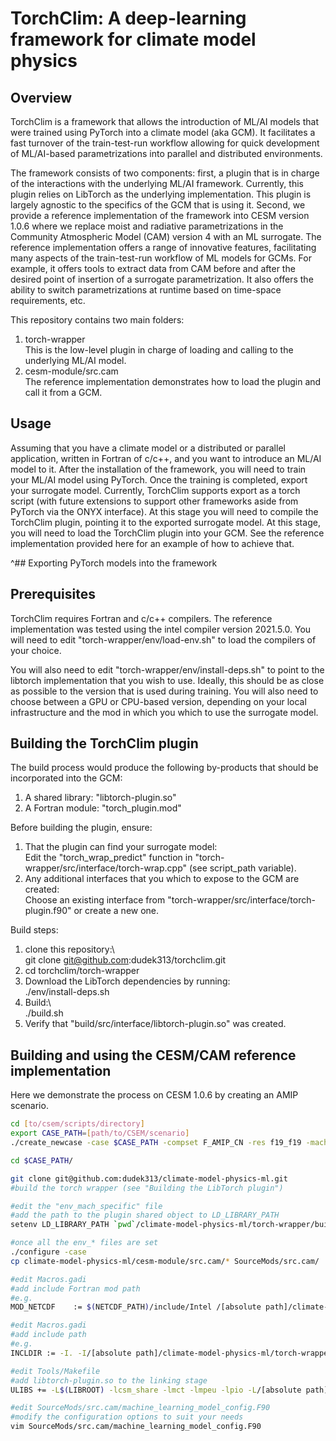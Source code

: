 
# TorchClim: A deep-learning framework for climate model physics

## Overview
TorchClim is a framework that allows the introduction of ML/AI models that were trained using PyTorch into a climate model (aka GCM). It facilitates a fast turnover of the train-test-run workflow allowing for quick development of ML/AI-based parametrizations into parallel and distributed environments.

The framework consists of two components: first, a plugin that is in charge of the interactions with the underlying ML/AI framework. Currently, this plugin relies on LibTorch as the underlying implementation. This plugin is largely agnostic to the specifics of the GCM that is using it. Second, we provide a reference implementation of the framework into CESM version 1.0.6 where we replace moist and radiative parametrizations in the Community Atmospheric Model (CAM) version 4 with an ML surrogate. The reference implementation offers a range of innovative features, facilitating many aspects of the train-test-run workflow of ML models for GCMs. For example, it offers tools to extract data from CAM before and after the desired point of insertion of a surrogate parametrization. It also offers the ability to switch parametrizations at runtime based on time-space requirements, etc. 

This repository contains two main folders:

1. torch-wrapper\
   This is the low-level plugin in charge of loading and calling to the underlying ML/AI model.
2. cesm-module/src.cam\
   The reference implementation demonstrates how to load the plugin and call it from a GCM.


## Usage
Assuming that you have a climate model or a distributed or parallel application, written in Fortran of c/c++, and you want to introduce an ML/AI model to it. After the installation of the framework, you will need to train your ML/AI model using PyTorch. Once the training is completed, export your surrogate model. Currently, TorchClim supports export as a torch script (with future extensions to support other frameworks aside from PyTorch via the ONYX interface). At this stage you will need to compile the TorchClim plugin, pointing it to the exported surrogate model. At this stage, you will need to load the TorchClim plugin into your GCM. See the reference implementation provided here for an example of how to achieve that.


^## Exporting PyTorch models into the framework


## Prerequisites
TorchClim requires Fortran and c/c++ compilers. The reference implementation was tested using the intel compiler version 2021.5.0. You will need to edit "torch-wrapper/env/load-env.sh" to load the compilers of your choice. 

You will also need to edit "torch-wrapper/env/install-deps.sh" to point to the libtorch implementation that you wish to use. Ideally, this should be as close as possible to the version that is used during training. You will also need to choose between a GPU or CPU-based version, depending on your local infrastructure and the mod in which you which to use the surrogate model.


## Building the TorchClim plugin
The build process would produce the following by-products that should be incorporated into the GCM:
1. A shared library: "libtorch-plugin.so"  
2. A Fortran module: "torch_plugin.mod"

Before building the plugin, ensure:
1. That the plugin can find your surrogate model:\
   Edit the "torch_wrap_predict" function in "torch-wrapper/src/interface/torch-wrap.cpp" (see script_path variable). 
2. Any additional interfaces that you which to expose to the GCM are created:\
   Choose an existing interface from "torch-wrapper/src/interface/torch-plugin.f90" or create a new one.


Build steps:  
1. clone this repository:\  
   git clone git@github.com:dudek313/torchclim.git
2. cd torchclim/torch-wrapper
3. Download the LibTorch dependencies by running:\
   ./env/install-deps.sh  
4. Build:\  
   ./build.sh  
5. Verify that "build/src/interface/libtorch-plugin.so" was created.



## Building and using the CESM/CAM reference implementation
Here we demonstrate the process on CESM 1.0.6 by creating an AMIP scenario.

```bash
cd [to/csem/scripts/directory]  
export CASE_PATH=[path/to/CSEM/scenario]  
./create_newcase -case $CASE_PATH -compset F_AMIP_CN -res f19_f19 -mach gadi  

cd $CASE_PATH/

git clone git@github.com:dudek313/climate-model-physics-ml.git
#build the torch wrapper (see "Building the LibTorch plugin")

#edit the "env_mach_specific" file
#add the path to the plugin shared object to LD_LIBRARY_PATH
setenv LD_LIBRARY_PATH `pwd`/climate-model-physics-ml/torch-wrapper/build/src/interface/:$LD_LIBRARY_PATH

#once all the env_* files are set
./configure -case
cp climate-model-physics-ml/cesm-module/src.cam/* SourceMods/src.cam/

#edit Macros.gadi
#add include Fortran mod path
#e.g.
MOD_NETCDF    := $(NETCDF_PATH)/include/Intel /[absolute path]/climate-model-physics-ml/torch-wrapper/build/src/interface/

#edit Macros.gadi
#add include path
#e.g.
INCLDIR := -I. -I/[absolute path]/climate-model-physics-ml/torch-wrapper/build/src/interface/

#edit Tools/Makefile
#add libtorch-plugin.so to the linking stage
ULIBS += -L$(LIBROOT) -lcsm_share -lmct -lmpeu -lpio -L/[absolute path]/climate-model-physics-ml/torch-wrapper/build/src/interface/ -ltorch-plugin

#edit SourceMods/src.cam/machine_learning_model_config.F90
#modify the configuration options to suit your needs
vim SourceMods/src.cam/machine_learning_model_config.F90

```





